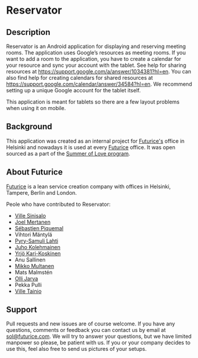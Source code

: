 Reservator
==========

Description
-----------
Reservator is an Android application for displaying and reserving meeting rooms. The application uses Google’s resources as meeting rooms. If you want to add a room to the application, you have to create a calendar for your resource and sync your account with the tablet. See help for sharing resources at https://support.google.com/a/answer/1034381?hl=en. You can also find help for creating calendars for shared resources at https://support.google.com/calendar/answer/34584?hl=en. We recommend setting up a unique Google account for the tablet itself.

This application is meant for tablets so there are a few layout problems when using it on mobile.

Background
----------
This application was created as an internal project for <a href="http://www.futurice.com">Futurice's</a> office in Helsinki and nowadays it is used at every <a href="http://www.futurice.com">Futurice</a> office. It was open sourced as a part of the <a href="http://blog.futurice.com/summer-of-love-of-open-source">Summer of Love program</a>.

About Futurice
--------------
<a href="http://www.futurice.com">Futurice</a> is a lean service creation company with offices in Helsinki, Tampere, Berlin and London.

Peole who have contributed to Reservator:
* <a href="https://github.com/villesinisalo">Ville Sinisalo</a>
* <a href="https://github.com/joelmertanen">Joel Mertanen</a>
* <a href="https://github.com/sebpiq">Sébastien Piquemal</a>
* Vihtori Mäntylä
* <a href="https://github.com/Pyppe">Pyry-Samuli Lahti</a>
* <a href="https://github.com/jkar">Juho Kolehmainen</a>
* <a href="https://github.com/ykarikos">Yrjö Kari-Koskinen</a>
* Anu Sallinen
* <a href="https://github.com/mikkomultanen">Mikko Multanen</a>
* Mats Malmstén
* <a href="https://github.com/ojarva">Olli Jarva</a>
* Pekka Pulli
* <a href="https://github.com/Wisheri">Ville Tainio</a>

Support
-------
Pull requests and new issues are of course welcome. If you have any questions, comments or feedback you can contact us by email at sol@futurice.com. We will try to answer your questions, but we have limited manpower so please, be patient with us. If you or your company decides to use this, feel also free to send us pictures of your setups.
